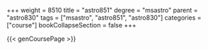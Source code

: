 +++
weight = 8510
title = "astro851"
degree = "msastro"
parent = "astro830"
tags = ["msastro", "astro851", "astro830"]
categories = ["course"]
bookCollapseSection = false
+++

{{< genCoursePage >}}
